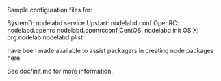 Sample configuration files for:

SystemD: nodelabd.service
Upstart: nodelabd.conf
OpenRC:  nodelabd.openrc
         nodelabd.openrcconf
CentOS:  nodelabd.init
OS X:    org.nodelab.nodelabd.plist

have been made available to assist packagers in creating node packages here.

See doc/init.md for more information.
